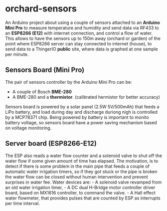 # orchard-sensors
An Arduino project about using a couple of sensors attached to an **Arduino Mini Pro** to measure temperature and humidity and send data via RF433 to an **ESP8266 (E12)** with internet connection, and control a flow of water.
This allows to have the sensors up to 150m away (orchard or garden) of the point where ESP8266 server can stay connected to internet (house), to send data to a ThingerIO **public** site, where data is graphed at one sample per minute.

<h2>Sensors Board (Mini Pro)</h2>
The pair of sensors controller by the Arduino Mini Pro can be:

- A couple of Bosch **BME-280**
- A BME-280 and a **thermistor**. (calibrated hermistor for better accuracy)
 
Sensors board is powered by a solar panel (2.5W 5V/500mAh) that feeds a LiPo battery, and load during day and discharge duriong nigh is controlled by a MCP78371 chip. Being powered by battery is important to monito battery voltage, so sensors board have a power saving mechanism based on voltage monitoring.

<h2>Server board (ESP8266-E12)</h2>
The ESP also reads a water flow counter and a solenoid valve to shut off the water flow if some given amount of time has elapsed. 
The motivation, is to detect if there is some problem in the main pipe that feeds a couple of automatic water irrigation timers, so if they got stuck or the pipe is broken the water flow can be closed without human intervention and prevent surprises in water fee.
Water devices are:
- A solenoid valve revamped from an old water irrigation timer,
- A DC dual H-Bridge motor controller driver board, based on MX1616 controller, to command the valve.
- A Hall effect water flowmeter, that provides pulses that are counted by ESP as interrupts per time interval.
